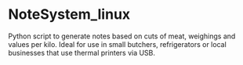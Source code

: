 # NoteSystem_linux
Python script to generate notes based on cuts of meat, weighings and values per kilo. Ideal for use in small butchers, refrigerators or local businesses that use thermal printers via USB.
